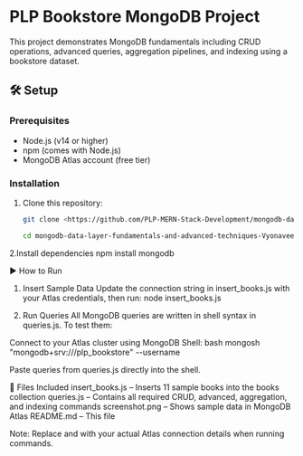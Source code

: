 # PLP Bookstore MongoDB Project

This project demonstrates MongoDB fundamentals including CRUD operations, advanced queries, aggregation pipelines, and indexing using a bookstore dataset.

## 🛠️ Setup

### Prerequisites
- Node.js (v14 or higher)
- npm (comes with Node.js)
- MongoDB Atlas account (free tier)

### Installation
1. Clone this repository:
   ```bash
   git clone <https://github.com/PLP-MERN-Stack-Development/mongodb-data-layer-fundamentals-and-advanced-techniques-Vyonavee.git>
   
   cd mongodb-data-layer-fundamentals-and-advanced-techniques-Vyonavee

2.Install dependencies
   npm install mongodb


▶️ How to Run
1. Insert Sample Data
Update the connection string in insert_books.js with your Atlas credentials, then run:
  node insert_books.js

2. Run Queries
All MongoDB queries are written in shell syntax in queries.js.
To test them:

Connect to your Atlas cluster using MongoDB Shell:
bash
mongosh "mongodb+srv://<your-cluster-url>/plp_bookstore" --username <your-username>

Paste queries from queries.js directly into the shell.

📁 Files Included
insert_books.js – Inserts 11 sample books into the books collection
queries.js – Contains all required CRUD, advanced, aggregation, and indexing commands
screenshot.png – Shows sample data in MongoDB Atlas
README.md – This file

Note: Replace <your-cluster-url> and <your-username> with your actual Atlas connection details when running commands.
